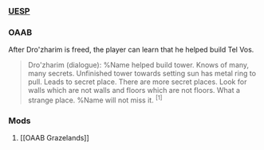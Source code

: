 ### [UESP](https://en.uesp.net/wiki/Morrowind:Tel_Vos#Dro.27zharim)
### OAAB
After Dro'zharim is freed, the player can learn that he helped build Tel Vos.

> Dro'zharim (dialogue): %Name helped build tower. Knows of many, many secrets. Unfinished tower towards setting sun has metal ring to pull. Leads to secret place. There are more secret places. Look for walls which are not walls and floors which are not floors. What a strange place. %Name will not miss it. <sup>[1]</sup>
### Mods
1. [[OAAB Grazelands]]